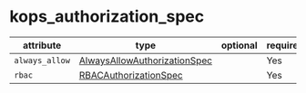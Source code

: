 # kops_authorization_spec

| attribute | type | optional | required | computed |
| --- | --- | --- | --- | --- |
| `always_allow` | [AlwaysAllowAuthorizationSpec](./AlwaysAllowAuthorizationSpec.md) |  | Yes |  |
| `rbac` | [RBACAuthorizationSpec](./RBACAuthorizationSpec.md) |  | Yes |  |
